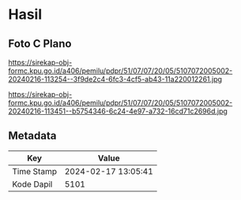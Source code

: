 # Hasil

## Foto C Plano

https://sirekap-obj-formc.kpu.go.id/a406/pemilu/pdpr/51/07/07/20/05/5107072005002-20240216-113254--3f9de2c4-6fc3-4cf5-ab43-11a220012261.jpg

https://sirekap-obj-formc.kpu.go.id/a406/pemilu/pdpr/51/07/07/20/05/5107072005002-20240216-113451--b5754346-6c24-4e97-a732-16cd71c2696d.jpg


## Metadata

| Key        | Value               |
| ---------- | ------------------- |
| Time Stamp | 2024-02-17 13:05:41 |
| Kode Dapil | 5101                |




